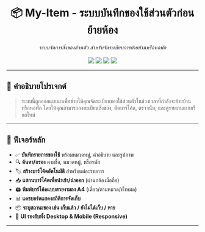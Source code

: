 <h1 align="center">📦 My-Item - ระบบบันทึกของใช้ส่วนตัวก่อนย้ายห้อง</h1>

<p align="center">
  <i>ระบบจัดการสิ่งของส่วนตัว สำหรับจัดระเบียบการย้ายบ้านหรือหอพัก</i><br><br>
  <img src="https://img.shields.io/badge/PHP-%23777BB4.svg?style=flat&logo=php&logoColor=white"/>
  <img src="https://img.shields.io/badge/MySQL-%2300f.svg?style=flat&logo=mysql&logoColor=white"/>
  <img src="https://img.shields.io/badge/Bootstrap-%23563D7C.svg?style=flat&logo=bootstrap&logoColor=white"/>
  <img src="https://img.shields.io/badge/FontAwesome-%23202020.svg?style=flat&logo=fontawesome&logoColor=white"/>
</p>

---

## 📌 คำอธิบายโปรเจกต์

> ระบบนี้ถูกออกแบบมาเพื่อช่วยให้คุณจัดระเบียบของใช้ส่วนตัวในช่วงเวลาที่กำลังจะย้ายบ้านหรือหอพัก โดยให้คุณสามารถลงทะเบียนสิ่งของ, ติดบาร์โค้ด, ตรวจนับ, และดูรายงานแบบเรียลไทม์

---

## 🧰 ฟีเจอร์หลัก

- ✅ **บันทึกรายการของใช้** พร้อมหมวดหมู่, คำอธิบาย และรูปภาพ
- 🔍 **ค้นหา/กรอง** ตามชื่อ, หมวดหมู่, หรือรหัส
- 🏷️ **สร้างบาร์โค้ดอัตโนมัติ** สำหรับแต่ละรายการ
- 📥 **แสกนบาร์โค้ดเพื่อนำเข้า/นำออก** (ผ่านกล้องมือถือ)
- 🖨️ **พิมพ์บาร์โค้ดแบบสวยงามลง A4** (เดี่ยว/ตามหมวด/ทั้งหมด)
- 📊 **แดชบอร์ดแสดงสถิติการจัดเก็บ**
- 📦 **ระบุสถานะของ เช่น เก็บแล้ว / ยังไม่ได้เก็บ / หาย**
- 🎨 **UI รองรับทั้ง Desktop & Mobile (Responsive)**

---
